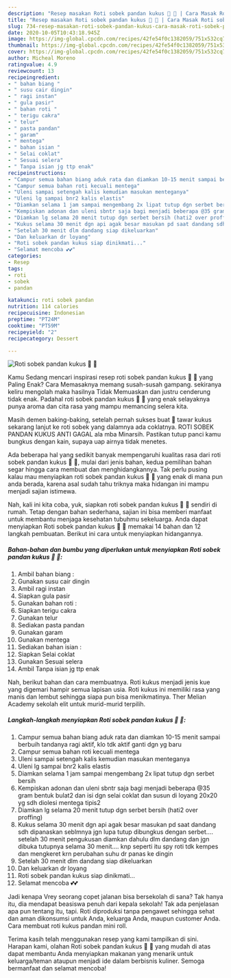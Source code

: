 ```yaml
---
description: "Resep masakan Roti sobek pandan kukus 🍞 💚 | Cara Masak Roti sobek pandan kukus 🍞 💚 Yang Lezat"
title: "Resep masakan Roti sobek pandan kukus 🍞 💚 | Cara Masak Roti sobek pandan kukus 🍞 💚 Yang Lezat"
slug: 734-resep-masakan-roti-sobek-pandan-kukus-cara-masak-roti-sobek-pandan-kukus-yang-lezat
date: 2020-10-05T10:43:18.945Z
image: https://img-global.cpcdn.com/recipes/42fe54f0c1382059/751x532cq70/roti-sobek-pandan-kukus-🍞-💚-foto-resep-utama.jpg
thumbnail: https://img-global.cpcdn.com/recipes/42fe54f0c1382059/751x532cq70/roti-sobek-pandan-kukus-🍞-💚-foto-resep-utama.jpg
cover: https://img-global.cpcdn.com/recipes/42fe54f0c1382059/751x532cq70/roti-sobek-pandan-kukus-🍞-💚-foto-resep-utama.jpg
author: Micheal Moreno
ratingvalue: 4.9
reviewcount: 13
recipeingredient:
- " bahan biang "
- " susu cair dingin"
- " ragi instan"
- " gula pasir"
- " bahan roti "
- " terigu cakra"
- " telur"
- " pasta pandan"
- " garam"
- " mentega"
- " bahan isian "
- " Selai coklat"
- " Sesuai selera"
- " Tanpa isian jg ttp enak"
recipeinstructions:
- "Campur semua bahan biang aduk rata dan diamkan 10-15 menit sampai berbuih tandanya ragi aktif, klo tdk aktif ganti dgn yg baru"
- "Campur semua bahan roti kecuali mentega"
- "Uleni sampai setengah kalis kemudian masukan menteganya"
- "Uleni lg sampai bnr2 kalis elastis"
- "Diamkan selama 1 jam sampai mengembang 2x lipat tutup dgn serbet bersih"
- "Kempiskan adonan dan uleni sbntr saja bagi menjadi beberapa @35 gram bentuk bulat2 dan isi dgn selai coklat dan susun di loyang 20x20 yg sdh diolesi mentega tipis2"
- "Diamkan lg selama 20 menit tutup dgn serbet bersih (hati2 over proffing)"
- "Kukus selama 30 menit dgn api agak besar masukan pd saat dandang sdh dipanaskan seblmnya jgn lupa tutup dibungkus dengan serbet.... setelah 30 menit pengukusan diamkan dahulu dlm dandang dan jgn dibuka tutupnya selama 30 menit.... knp seperti itu spy roti tdk kempes dan mengkeret krn perubahan suhu dr panas ke dingin"
- "Setelah 30 menit dlm dandang siap dikeluarkan"
- "Dan keluarkan dr loyang"
- "Roti sobek pandan kukus siap dinikmati..."
- "Selamat mencoba 💕💕"
categories:
- Resep
tags:
- roti
- sobek
- pandan

katakunci: roti sobek pandan 
nutrition: 114 calories
recipecuisine: Indonesian
preptime: "PT24M"
cooktime: "PT59M"
recipeyield: "2"
recipecategory: Dessert

---
```



![Roti sobek pandan kukus 🍞 💚](https://img-global.cpcdn.com/recipes/42fe54f0c1382059/751x532cq70/roti-sobek-pandan-kukus-🍞-💚-foto-resep-utama.jpg)

Kamu Sedang mencari inspirasi resep roti sobek pandan kukus 🍞 💚 yang Paling Enak? Cara Memasaknya memang susah-susah gampang. sekiranya keliru mengolah maka hasilnya Tidak Memuaskan dan justru cenderung tidak enak. Padahal roti sobek pandan kukus 🍞 💚 yang enak selayaknya punya aroma dan cita rasa yang mampu memancing selera kita.

Masih demen baking-baking, setelah pernah sukses buat 🍞 tawar kukus sekarang lanjut ke roti sobek yang dalamnya ada coklatnya. ROTI SOBEK PANDAN KUKUS ANTI GAGAL ala mba Minarsih. Pastikan tutup panci kamu bungkus dengan kain, supaya uap airnya tidak menetes.

Ada beberapa hal yang sedikit banyak mempengaruhi kualitas rasa dari roti sobek pandan kukus 🍞 💚, mulai dari jenis bahan, kedua pemilihan bahan segar hingga cara membuat dan menghidangkannya. Tak perlu pusing kalau mau menyiapkan roti sobek pandan kukus 🍞 💚 yang enak di mana pun anda berada, karena asal sudah tahu triknya maka hidangan ini mampu menjadi sajian istimewa.


Nah, kali ini kita coba, yuk, siapkan roti sobek pandan kukus 🍞 💚 sendiri di rumah. Tetap dengan bahan sederhana, sajian ini bisa memberi manfaat untuk membantu menjaga kesehatan tubuhmu sekeluarga. Anda dapat menyiapkan Roti sobek pandan kukus 🍞 💚 memakai 14 bahan dan 12 langkah pembuatan. Berikut ini cara untuk menyiapkan hidangannya.

<!--inarticleads1-->

##### Bahan-bahan dan bumbu yang diperlukan untuk menyiapkan Roti sobek pandan kukus 🍞 💚:

1. Ambil  bahan biang :
1. Gunakan  susu cair dingin
1. Ambil  ragi instan
1. Siapkan  gula pasir
1. Gunakan  bahan roti :
1. Siapkan  terigu cakra
1. Gunakan  telur
1. Sediakan  pasta pandan
1. Gunakan  garam
1. Gunakan  mentega
1. Sediakan  bahan isian :
1. Siapkan  Selai coklat
1. Gunakan  Sesuai selera
1. Ambil  Tanpa isian jg ttp enak


Nah, berikut bahan dan cara membuatnya. Roti kukus menjadi jenis kue yang digemari hampir semua lapisan usia. Roti kukus ini memiliki rasa yang manis dan lembut sehingga siapa pun bisa menikmatinya. Ther Melian Academy sekolah elit untuk murid-murid terpilih. 

<!--inarticleads2-->

##### Langkah-langkah menyiapkan Roti sobek pandan kukus 🍞 💚:

1. Campur semua bahan biang aduk rata dan diamkan 10-15 menit sampai berbuih tandanya ragi aktif, klo tdk aktif ganti dgn yg baru
1. Campur semua bahan roti kecuali mentega
1. Uleni sampai setengah kalis kemudian masukan menteganya
1. Uleni lg sampai bnr2 kalis elastis
1. Diamkan selama 1 jam sampai mengembang 2x lipat tutup dgn serbet bersih
1. Kempiskan adonan dan uleni sbntr saja bagi menjadi beberapa @35 gram bentuk bulat2 dan isi dgn selai coklat dan susun di loyang 20x20 yg sdh diolesi mentega tipis2
1. Diamkan lg selama 20 menit tutup dgn serbet bersih (hati2 over proffing)
1. Kukus selama 30 menit dgn api agak besar masukan pd saat dandang sdh dipanaskan seblmnya jgn lupa tutup dibungkus dengan serbet.... setelah 30 menit pengukusan diamkan dahulu dlm dandang dan jgn dibuka tutupnya selama 30 menit.... knp seperti itu spy roti tdk kempes dan mengkeret krn perubahan suhu dr panas ke dingin
1. Setelah 30 menit dlm dandang siap dikeluarkan
1. Dan keluarkan dr loyang
1. Roti sobek pandan kukus siap dinikmati...
1. Selamat mencoba 💕💕


Jadi kenapa Vrey seorang copet jalanan bisa bersekolah di sana? Tak hanya itu, dia mendapat beasiswa penuh dari kepala sekolah! Tak ada penjelasan apa pun tentang itu, tapi. Roti diproduksi tanpa pengawet sehingga sehat dan aman dikonsumsi untuk Anda, keluarga Anda, maupun customer Anda. Cara membuat roti kukus pandan mini roll. 

Terima kasih telah menggunakan resep yang kami tampilkan di sini. Harapan kami, olahan Roti sobek pandan kukus 🍞 💚 yang mudah di atas dapat membantu Anda menyiapkan makanan yang menarik untuk keluarga/teman ataupun menjadi ide dalam berbisnis kuliner. Semoga bermanfaat dan selamat mencoba!
